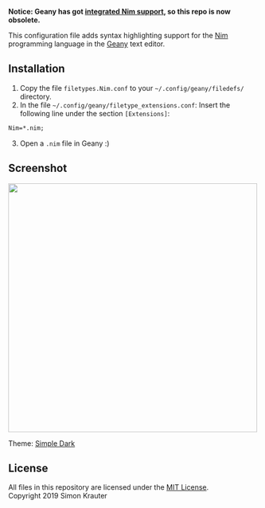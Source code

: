 **Notice: Geany has got [integrated Nim support](https://github.com/geany/geany/blob/master/data/filedefs/filetypes.Nim.conf), so this repo is now obsolete.**

This configuration file adds syntax highlighting support for the [Nim](https://nim-lang.org/) programming language in the [Geany](https://www.geany.org/) text editor.


Installation
------------

1. Copy the file `filetypes.Nim.conf` to your `~/.config/geany/filedefs/` directory.
2. In the file `~/.config/geany/filetype_extensions.conf`: Insert the following line under the section `[Extensions]`:
```txt
Nim=*.nim;
```
3. Open a `.nim` file in Geany :)

Screenshot
----------

<a href="https://github.com/trustable-code/geany-nim-filetype/blob/master/screenshot.png"><img src="https://raw.githubusercontent.com/trustable-code/geany-nim-filetype/master/screenshot.png" width="500"></a>

Theme: [Simple Dark](https://github.com/trustable-code/Xfce-Simple-Dark)

License
-------

All files in this repository are licensed under the [MIT License](https://opensource.org/licenses/MIT).<br>
Copyright 2019 Simon Krauter
